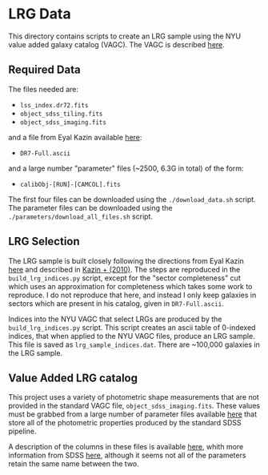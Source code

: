 # LRG Data

This directory contains scripts to create an LRG sample using the NYU value added galaxy catalog (VAGC).  The VAGC is described [here](http://sdss.physics.nyu.edu/vagc/).


## Required Data

The files needed are:

*   `lss_index.dr72.fits`
*   `object_sdss_tiling.fits`
*   `object_sdss_imaging.fits`

and a file from Eyal Kazin available [here](http://cosmo.nyu.edu/~eak306/SDSS-LRG.html):

*    `DR7-Full.ascii`

and a large number "parameter" files (~2500, 6.3G in total) of the form:

*    `calibObj-[RUN]-[CAMCOL].fits`

The first four files can be downloaded using the `./download_data.sh` script.  The parameter files can be downloaded using the `./parameters/download_all_files.sh` script.


## LRG Selection

The LRG sample is built closely following the directions from Eyal Kazin [here](http://cosmo.nyu.edu/~eak306/SDSS-LRG.html) and described in [Kazin + (2010)](http://adsabs.harvard.edu/abs/2010ApJ...710.1444K).  The steps are reproduced in the `build_lrg_indices.py` script, except for the "sector completeness" cut which uses an approximation for completeness which takes some work to reproduce.  I do not reproduce that here, and instead I only keep galaxies in sectors which are present in his catalog, given in `DR7-Full.ascii`.    

Indices into the NYU VAGC that select LRGs are produced by the `build_lrg_indices.py` script.  This script creates an ascii table of 0-indexed indices, that when applied to the NYU VAGC files, produce an LRG sample.  This file is saved as `lrg_sample_indices.dat`.  There are ~100,000 galaxies in the LRG sample.


## Value Added LRG catalog

This project uses a variety of photometric shape measurements that are not provided in the standard VAGC file, `object_sdss_imaging.fits`.  These values must be grabbed from a large number of parameter files available [here](http://sdss.physics.nyu.edu/vagc-dr7/vagc2/sdss/parameters/) that store all of the photometric properties produced by the standard SDSS pipeline.

A description of the columns in these files is available [here](http://photo.astro.princeton.edu), whith more information from SDSS [here](https://data.sdss.org/datamodel/files/BOSS_PHOTOOBJ/RERUN/RUN/CAMCOL/photoObj.html), although it seems not all of the parameters retain the same name between the two.  

  